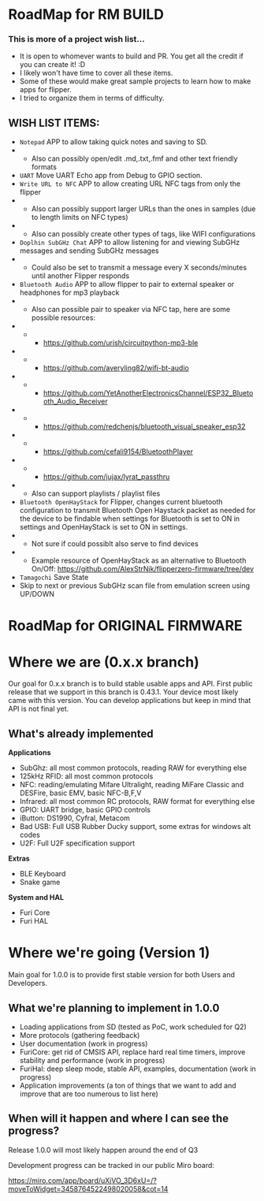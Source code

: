 # RoadMap for RM BUILD
### This is more of a project wish list...
- It is open to whomever wants to build and PR. You get all the credit if you can create it! :D
- I likely won't have time to cover all these items.
- Some of these would make great sample projects to learn how to make apps for flipper.
- I tried to organize them in terms of difficulty.

## WISH LIST ITEMS:
- `Notepad` APP to allow taking quick notes and saving to SD.
- - Also can possibly open/edit .md,.txt,.fmf and other text friendly formats
- `UART` Move UART Echo app from Debug to GPIO section.
- `Write URL to NFC` APP to allow creating URL NFC tags from only the flipper
- - Also can possibly support larger URLs than the ones in samples (due to length limits on NFC types)
- - Also can possibly create other types of tags, like WIFI configurations
- `Doplhin SubGHz Chat` APP to allow listening for and viewing SubGHz messages and sending SubGHz messages
- - Could also be set to transmit a message every X seconds/minutes until another Flipper responds
- `Bluetooth Audio` APP to allow flipper to pair to external speaker or headphones for mp3 playback
- - Also can possible pair to speaker via NFC tap, here are some possible resources:
- - - https://github.com/urish/circuitpython-mp3-ble
- - - https://github.com/averyling82/wifi-bt-audio
- - - https://github.com/YetAnotherElectronicsChannel/ESP32_Bluetooth_Audio_Receiver
- - - https://github.com/redchenjs/bluetooth_visual_speaker_esp32
- - - https://github.com/cefali9154/BluetoothPlayer
- - - https://github.com/jujax/lyrat_passthru
- - Also can support playlists / playlist files
- `Bluetooth OpenHayStack` for Flipper, changes current bluetooth configuration to transmit Bluetooth Open Haystack packet as needed for the device to be findable when settings for Bluetooth is set to ON in settings and OpenHayStack is set to ON in settings.
- - Not sure if could possiblt also serve to find devices
- - Example resource of OpenHayStack as an alternative to Bluetooth On/Off: https://github.com/AlexStrNik/flipperzero-firmware/tree/dev
- `Tamagochi` Save State
- Skip to next or previous SubGHz scan file from emulation screen using UP/DOWN

# 
# 
# RoadMap for ORIGINAL FIRMWARE
# Where we are (0.x.x branch)
Our goal for 0.x.x branch is to build stable usable apps and API.
First public release that we support in this branch is 0.43.1. Your device most likely came with this version.
You can develop applications but keep in mind that API is not final yet.

## What's already implemented

**Applications**

- SubGhz: all most common protocols, reading RAW for everything else
- 125kHz RFID: all most common protocols
- NFC: reading/emulating Mifare Ultralight, reading MiFare Classic and DESFire, basic EMV, basic NFC-B,F,V
- Infrared: all most common RC protocols, RAW format for everything else
- GPIO: UART bridge, basic GPIO controls
- iButton: DS1990, Cyfral, Metacom
- Bad USB: Full USB Rubber Ducky support, some extras for windows alt codes
- U2F: Full U2F specification support

**Extras**

- BLE Keyboard
- Snake game

**System and HAL**

- Furi Core
- Furi HAL 

# Where we're going (Version 1)

Main goal for 1.0.0 is to provide first stable version for both Users and Developers.

## What we're planning to implement in 1.0.0

- Loading applications from SD (tested as PoC, work scheduled for Q2)
- More protocols (gathering feedback)
- User documentation (work in progress)
- FuriCore: get rid of CMSIS API, replace hard real time timers, improve stability and performance (work in progress)
- FuriHal: deep sleep mode, stable API, examples, documentation (work in progress)
- Application improvements (a ton of things that we want to add and improve that are too numerous to list here)

## When will it happen and where I can see the progress?

Release 1.0.0 will most likely happen around the end of Q3

Development progress can be tracked in our public Miro board:

https://miro.com/app/board/uXjVO_3D6xU=/?moveToWidget=3458764522498020058&cot=14
